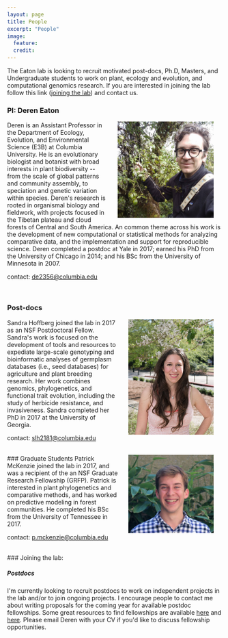 ```yaml
---
layout: page
title: People
excerpt: "People"
image:
  feature:
  credit:
---
```


The Eaton lab is looking to recruit motivated post-docs, Ph.D,
Masters, and Undergraduate students to work on plant, ecology and evolution,
and computational genomics research. If you are interested in joining the lab
follow this link ([joining the lab](#joining-the-lab)) and contact us.

### PI: Deren Eaton

<p>
<a href="../images/Deren-photo.jpg">
    <img src="../images/Deren-photo.jpg"
     alt="image"
     align='right' 
     hspace='20'
     width="225px">
</a>
<!-- https://c1.staticflickr.com/6/5323/31076258402_63f8612588_z.jpg"> -->

Deren is an Assistant Professor in the Department of Ecology, Evolution, 
and Environmental Science (E3B) at Columbia University. 
He is an evolutionary biologist and botanist with broad interests 
in plant biodiversity -- from the scale of global patterns and community 
assembly, to speciation and genetic variation within species. 
Deren's research is rooted in organismal biology and fieldwork, 
with projects focused in the Tibetan plateau and cloud forests of 
Central and South America. An common theme across his work
is the development of new computational or statistical methods 
for analyzing comparative data, and the implementation and 
support for reproducible science. Deren completed a 
postdoc at Yale in 2017; earned his PhD from the University
of Chicago in 2014; and his BSc from the University of Minnesota in 
2007.

</p>

contact: [de2356@columbia.edu](mailto:de2356@columbia.edu)

<br>

### Post-docs

<p>
<a href="../images/Sandra-photo.jpg">
    <img src="../images/Sandra-photo.jpg" 
         alt="" 
         width="200px" 
         hspace="20px"
         align='right'>
	</a>
Sandra Hoffberg joined the lab in 2017 as an NSF Postdoctoral Fellow.
Sandra's work is focused on the development of tools and resources to 
expediate large-scale genotyping and bioinformatic analyses of 
germplasm databases (i.e., seed databases) for agriculture and 
plant breeding research. Her work combines genomics, phylogenetics, 
and functional trait evolution, including the study of herbicide 
resistance, and invasiveness. Sandra completed her PhD in 2017 at the 
University of Georgia. 
</p>


contact: [slh2181@columbia.edu](mailto:slh2181@columbia.edu)

<!-- a href="../images/Sandra-photo.jpg">
    <img src="../images/Sandra-photo.jpg" 
         alt="" 
         width="250px" 
         align='right'>
</a -->


<br>
### Graduate Students


<a href="../images/Patrick-photo.jpg">
    <img src="../images/Patrick-photo.jpg"
    alt="image"
    width="200px"
    hspace="20"
    align="right">
</a>
Patrick McKenzie joined the lab in 2017, and was a recipient of the 
an NSF Graduate Research Fellowship (GRFP). Patrick is interested in plant 
phylogenetics and comparative methods, and has worked on predictive modeling 
in forest communities. He completed his BSc from the University of Tennessee 
in 2017. 

contact: [p.mckenzie@columbia.edu](mailto:p.mckenzie@columbia.edu)

<br>
### Joining the lab:

##### Postdocs
I'm currently looking to recruit postdocs to work on independent projects in
the lab and/or to join ongoing projects. I encourage people to contact me about
writing proposals for the coming year for available postdoc fellowships.
Some great resources to find fellowships are available
[here](http://mathbionerd.blogspot.com/2014/04/some-postdoctoral-fellowships-in-biology.html)
and [here](http://people.ds.cam.ac.uk/dl384/Resources_Postdocs.html). 
Please email Deren with your CV if you'd like to discuss
fellowship opportunities.
